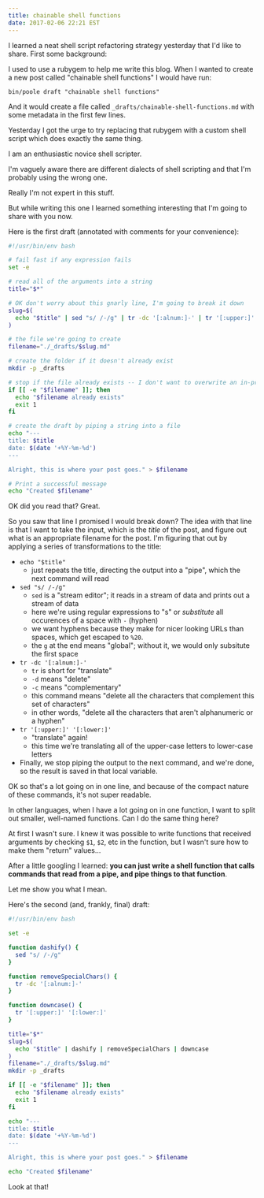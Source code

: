 ```yaml
---
title: chainable shell functions
date: 2017-02-06 22:21 EST
---
```


I learned a neat shell script refactoring strategy yesterday that I'd like to share.
First some background:

I used to use a rubygem to help me write this blog.
When I wanted to create a new post called "chainable shell functions" I would have run:

```
bin/poole draft "chainable shell functions"
```

And it would create a file called `_drafts/chainable-shell-functions.md` with some metadata in the first few lines.

Yesterday I got the urge to try replacing that rubygem with a custom shell script which does exactly the same thing.

I am an enthusiastic novice shell scripter.

I'm vaguely aware there are different dialects of shell scripting and that I'm probably using the wrong one.

Really I'm not expert in this stuff.

But while writing this one I learned something interesting that I'm going to share with you now.

Here is the first draft (annotated with comments for your convenience):

```bash
#!/usr/bin/env bash

# fail fast if any expression fails
set -e

# read all of the arguments into a string
title="$*"

# OK don't worry about this gnarly line, I'm going to break it down
slug=$(
  echo "$title" | sed "s/ /-/g" | tr -dc '[:alnum:]-' | tr '[:upper:]' '[:lower:]'
)

# the file we're going to create
filename="./_drafts/$slug.md"

# create the folder if it doesn't already exist
mkdir -p _drafts

# stop if the file already exists -- I don't want to overwrite an in-progress draft
if [[ -e "$filename" ]]; then
  echo "$filename already exists"
  exit 1
fi

# create the draft by piping a string into a file
echo "---
title: $title
date: $(date '+%Y-%m-%d')
---

Alright, this is where your post goes." > $filename

# Print a successful message
echo "Created $filename"
```

OK did you read that?
Great.

So you saw that line I promised I would break down?
The idea with that line is that I want to take the input, which is the _title_ of the post, and figure out what is an appropriate filename for the post.
I'm figuring that out by applying a series of transformations to the title:

* `echo "$title"`
  * just repeats the title, directing the output into a "pipe", which the next command will read
* `sed "s/ /-/g"`
  * `sed` is a "stream editor"; it reads in a stream of data and prints out a stream of data
  * here we're using regular expressions to "s" or _substitute_ all occurences of a space with `-` (hyphen)
  * we want hyphens because they make for nicer looking URLs than spaces, which get escaped to `%20`.
  * the `g` at the end means "global"; without it, we would only subsitute the first space
* `tr -dc '[:alnum:]-'`
  * `tr` is short for "translate"
  * `-d` means "delete"
  * `-c` means "complementary"
  * this command means "delete all the characters that complement this set of characters"
  * in other words, "delete all the characters that aren't alphanumeric or a hyphen"
* `tr '[:upper:]' '[:lower:]'`
  * "translate" again!
  * this time we're translating all of the upper-case letters to lower-case letters
* Finally, we stop piping the output to the next command, and we're done, so the result is saved in that local variable.

OK so that's a lot going on in one line, and because of the compact nature of these commands, it's not super readable.

In other languages, when I have a lot going on in one function, I want to split out smaller, well-named functions.
Can I do the same thing here?

At first I wasn't sure.
I knew it was possible to write functions that received arguments by checking `$1`, `$2`, etc in the function,
but I wasn't sure how to make them "return" values...

After a little googling I learned: **you can just write a shell function that calls commands that read from a pipe, and pipe things to that function**.

Let me show you what I mean.

Here's the second (and, frankly, final) draft:

```bash
#!/usr/bin/env bash

set -e

function dashify() {
  sed "s/ /-/g"
}

function removeSpecialChars() {
  tr -dc '[:alnum:]-'
}

function downcase() {
  tr '[:upper:]' '[:lower:]'
}

title="$*"
slug=$(
  echo "$title" | dashify | removeSpecialChars | downcase
)
filename="./_drafts/$slug.md"
mkdir -p _drafts

if [[ -e "$filename" ]]; then
  echo "$filename already exists"
  exit 1
fi

echo "---
title: $title
date: $(date '+%Y-%m-%d')
---

Alright, this is where your post goes." > $filename

echo "Created $filename"
```

Look at that!
